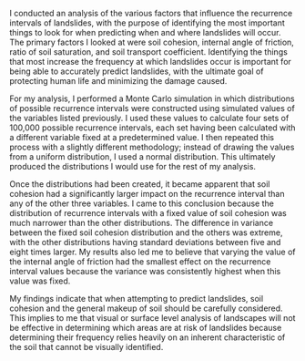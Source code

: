 I conducted an analysis of the various factors that influence the recurrence intervals of landslides, with the purpose of identifying the most important things to look for when predicting when and where landslides will occur. The primary factors I looked at were soil cohesion, internal angle of friction, ratio of soil saturation, and soil transport coefficient. Identifying the things that most increase the frequency at which landslides occur is important for being able to accurately predict landslides, with the ultimate goal of protecting human life and minimizing the damage caused. 

For my analysis, I performed a Monte Carlo simulation in which distributions of possible recurrence intervals were constructed using simulated values of the variables listed previously. I used these values to calculate four sets of 100,000 possible recurrence intervals, each set having been calculated with a different variable fixed at a predetermined value. I then repeated this process with a slightly different methodology; instead of drawing the values from a uniform distribution, I used a normal distribution. This ultimately produced the distributions I would use for the rest of my analysis.  

Once the distributions had been created, it became apparent that soil cohesion had a significantly larger impact on the recurrence interval than any of the other three variables. I came to this conclusion because the distribution of recurrence intervals with a fixed value of soil cohesion was much narrower than the other distributions. The difference in variance between the fixed soil cohesion distribution and the others was extreme, with the other distributions having standard deviations between five and eight times larger. My results also led me to believe that varying the value of the internal angle of friction had the smallest effect on the recurrence interval values because the variance was consistently highest when this value was fixed. 

My findings indicate that when attempting to predict landslides, soil cohesion and the general makeup of soil should be carefully considered. This implies to me that visual or surface level analysis of landscapes will not be effective in determining which areas are at risk of landslides because determining their frequency relies heavily on an inherent characteristic of the soil that cannot be visually identified.

